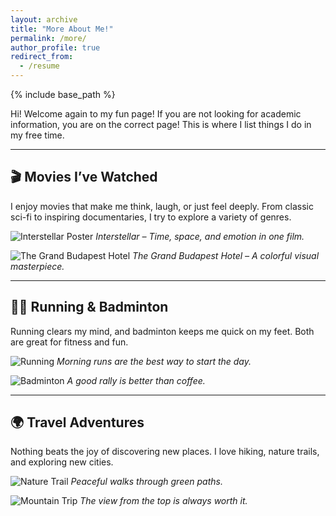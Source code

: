 ```yaml
---
layout: archive
title: "More About Me!"
permalink: /more/
author_profile: true
redirect_from:
  - /resume
---
```


{% include base_path %}

Hi! Welcome again to my fun page! If you are not looking for academic information, you are on the correct page! This is where I list things I do in my free time.

---

## 🎬 Movies I’ve Watched

I enjoy movies that make me think, laugh, or just feel deeply. From classic sci-fi to inspiring documentaries, I try to explore a variety of genres.

![Interstellar Poster](https://upload.wikimedia.org/wikipedia/en/b/bc/Interstellar_film_poster.jpg)
_Interstellar – Time, space, and emotion in one film._

![The Grand Budapest Hotel](https://upload.wikimedia.org/wikipedia/en/a/a6/The_Grand_Budapest_Hotel_Poster.jpg)
_The Grand Budapest Hotel – A colorful visual masterpiece._

---

## 🏃‍♂️ Running & Badminton

Running clears my mind, and badminton keeps me quick on my feet. Both are great for fitness and fun.

![Running](https://upload.wikimedia.org/wikipedia/commons/e/e6/Running_in_the_morning.jpg)
_Morning runs are the best way to start the day._

![Badminton](https://upload.wikimedia.org/wikipedia/commons/e/ed/Badminton_racket_and_shuttlecock.jpg)
_A good rally is better than coffee._

---

## 🌍 Travel Adventures

Nothing beats the joy of discovering new places. I love hiking, nature trails, and exploring new cities.

![Nature Trail](https://upload.wikimedia.org/wikipedia/commons/4/47/Forest_path.jpg)
_Peaceful walks through green paths._

![Mountain Trip](https://upload.wikimedia.org/wikipedia/commons/0/0c/Mountain_landscape.jpg)
_The view from the top is always worth it._

<!------->
<!--layout: archive-->
<!--title: "More About Me!"-->
<!--permalink: /more/-->
<!--author_profile: true-->
<!--redirect_from:-->
<!--  - /resume-->
<!------->
<!---->
<!--{% include base_path %}-->
<!---->
<!--Hi! Welcome again to my fun page! If you are not looking for academic information, you are on the correct page! This is where I list things I do in my free time.-->
